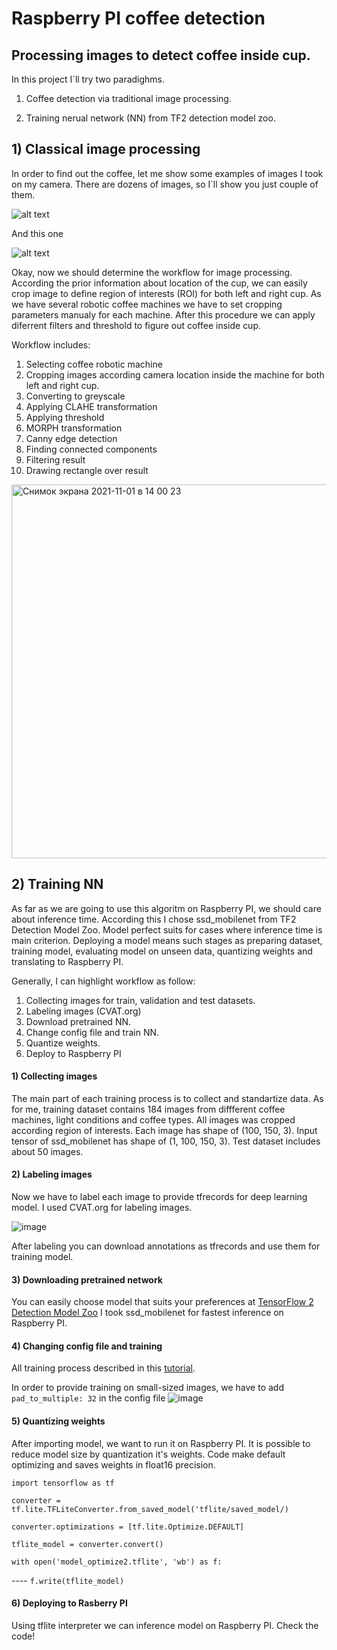 # Raspberry PI coffee detection
## Processing images to detect coffee inside cup.

In this project I`ll try two paradighms. 

1) Coffee detection via traditional image processing. 

2) Training nerual network (NN) from TF2 detection model zoo.


## 1) Classical image processing

In order to find out the coffee, let me show some examples of images I took on my camera. There are dozens of images, so I`ll show you just couple of them.

![alt text](https://user-images.githubusercontent.com/43553016/139650066-7aea0794-649c-49f7-aaa7-f6e3008da5ec.jpg)


And this one

![alt text](https://user-images.githubusercontent.com/43553016/139650593-2461126d-3085-41c1-b6b5-fcf72d913112.jpg)


Okay, now we should determine the workflow for image processing. According the prior information about location of the cup, we can easily crop image to define region of interests (ROI) for both left and right cup. As we have several robotic coffee machines we have to set cropping parameters manualy for each machine. After this procedure we can apply diferrent filters and threshold to figure out coffee inside cup. 

Workflow includes:
1) Selecting coffee robotic machine
2) Cropping images according camera location inside the machine for both left and right cup.
3) Converting to greyscale
4) Applying CLAHE transformation
5) Applying threshold
6) MORPH transformation
7) Canny edge detection
8) Finding connected components 
9) Filtering result 
10) Drawing rectangle over result


<img width="598" alt="Снимок экрана 2021-11-01 в 14 00 23" src="https://user-images.githubusercontent.com/43553016/139661863-d15f0640-c60e-49da-9754-08307d5a66c4.png">


## 2) Training NN

As far as we are going to use this algoritm on Raspberry PI, we should care about inference time. According this I chose ssd_mobilenet from TF2 Detection Model Zoo. Model perfect suits for cases where inference time is main criterion. Deploying a model means such stages as preparing dataset, training model, evaluating model on unseen data, quantizing weights and translating to Raspberry PI.  

Generally, I can highlight workflow as follow:

1) Collecting images for train, validation and test datasets.
2) Labeling images (CVAT.org)
3) Download pretrained NN.
4) Change config file and train NN.
5) Quantize weights.
6) Deploy to Raspberry PI

#### 1) Collecting images

The main part of each training process is to collect and standartize data. As for me, training dataset contains 184 images from diffferent coffee machines, light conditions and coffee types. All images was cropped according region of interests. Each image has shape of (100, 150, 3). Input tensor of ssd_mobilenet has shape of (1, 100, 150, 3). Test dataset includes about 50 images.

#### 2) Labeling images

Now we have to label each image to provide tfrecords for deep learning model. I used CVAT.org for labeling images.

![image](https://user-images.githubusercontent.com/43553016/139851714-bfec2dce-b24e-4545-8503-054ed968da75.png)

After labeling you can download annotations as tfrecords and use them for training model.

####  3) Downloading pretrained network

You can easily choose model that suits your preferences at  [TensorFlow 2 Detection Model Zoo](https://github.com/tensorflow/models/blob/master/research/object_detection/g3doc/tf2_detection_zoo.md#tensorflow-2-detection-model-zoo)
I took ssd_mobilenet for fastest inference on Raspberry PI.

#### 4) Changing config file and training 

All training process described in this [tutorial](https://tensorflow-object-detection-api-tutorial.readthedocs.io/en/latest/training.html).

In order to provide training on small-sized images, we have to add `pad_to_multiple: 32` in the config file ![image](https://user-images.githubusercontent.com/43553016/140097574-18f6f96c-bfe5-46a5-878a-446300979604.png)


#### 5) Quantizing weights 

After importing model, we want to run it on Raspberry PI. It is possible to reduce model size by quantization it's weights. Code make default optimizing and saves weights in float16 precision.

`import tensorflow as tf`

`converter = tf.lite.TFLiteConverter.from_saved_model('tflite/saved_model/)`

`converter.optimizations = [tf.lite.Optimize.DEFAULT]`

`tflite_model = converter.convert()`

`with open('model_optimize2.tflite', 'wb') as f:` 


 ---- `f.write(tflite_model)`


#### 6) Deploying to Rasberry PI

Using tflite interpreter we can inference model on Raspberry  PI. Check the code!

